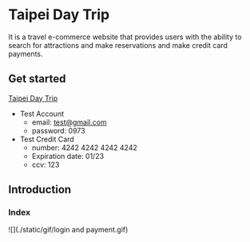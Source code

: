 # Taipei Day Trip
It is a travel e-commerce website that provides users with the ability to search for attractions and make reservations and make credit card payments.
## Get started
[Taipei Day Trip](http://35.174.219.25:3000/)
- Test Account
    - email: test@gmail.com
    - password: 0973
- Test Credit Card
    - number: 4242 4242 4242 4242
    - Expiration date: 01/23
    - ccv: 123
## Introduction
### Index
![](./static/gif/login and payment.gif)
